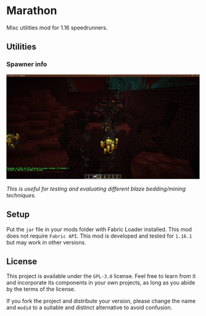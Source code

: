 # Marathon

Misc utilities mod for 1.16 speedrunners.

## Utilities

### Spawner info

![spawner_info](assets/spawner_info.png)

_This is useful for testing and evaluating different blaze bedding/mining techniques._

## Setup

Put the `jar` file in your mods folder with Fabric Loader installed. This mod does not require `Fabric API`. This mod is
developed and tested for `1.16.1` but may work in other versions.

## License

This project is available under the `GPL-3.0` license. Feel free to learn from it and incorporate its components in your
own projects, as long as you abide by the terms of the license.

If you fork the project and distribute your version, please change the name and `modid` to a suitable and distinct
alternative to avoid confusion.
